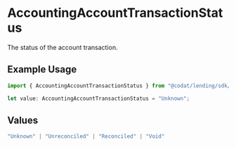 # AccountingAccountTransactionStatus

The status of the account transaction.

## Example Usage

```typescript
import { AccountingAccountTransactionStatus } from "@codat/lending/sdk/models/shared";

let value: AccountingAccountTransactionStatus = "Unknown";
```

## Values

```typescript
"Unknown" | "Unreconciled" | "Reconciled" | "Void"
```